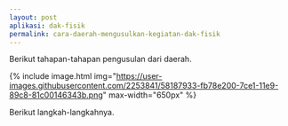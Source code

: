 ```yaml
---
layout: post
aplikasi: dak-fisik
permalink: cara-daerah-mengusulkan-kegiatan-dak-fisik
---
```


Berikut tahapan-tahapan pengusulan dari daerah.

{% include image.html
    img="https://user-images.githubusercontent.com/2253841/58187933-fb78e200-7ce1-11e9-89c8-81c00146343b.png"
    max-width="650px"
%}

Berikut langkah-langkahnya.

<object width="100%" height="500px" style="margin-bottom:2em;" data="/assets/dokumen/dak-fisik/Panduan KRISNA DAK 2020.pdf#page=17"></object>
